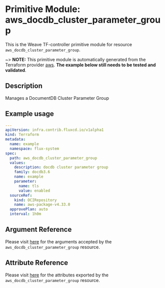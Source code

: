 
# Primitive Module: aws_docdb_cluster_parameter_group

This is the Weave TF-controller primitive module for resource `aws_docdb_cluster_parameter_group`.

~> **NOTE:** This primitive module is automatically generated from the Terraform provider [aws](https://registry.terraform.io/providers/hashicorp/aws/latest/docs/resources/docdb_cluster_parameter_group). **The example below still needs to be tested and validated**.

## Description

Manages a DocumentDB Cluster Parameter Group

## Example usage

```yaml
---
apiVersion: infra.contrib.fluxcd.io/v1alpha1
kind: Terraform
metadata:
  name: example
  namespace: flux-system
spec:
  path: aws_docdb_cluster_parameter_group
  values:
    description: docdb cluster parameter group
    family: docdb3.6
    name: example
    parameter:
      name: tls
      value: enabled
  sourceRef:
    kind: OCIRepository
    name: aws-package-v4.33.0
  approvePlan: auto
  interval: 1h0m
```

## Argument Reference

Please visit [here](https://registry.terraform.io/providers/hashicorp/aws/latest/docs/resources/docdb_cluster_parameter_group#argument-reference) for the arguments accepted by the `aws_docdb_cluster_parameter_group` resource.

## Attribute Reference

Please visit [here](https://registry.terraform.io/providers/hashicorp/aws/latest/docs/resources/docdb_cluster_parameter_group#attributes-reference) for the attributes exported by the `aws_docdb_cluster_parameter_group` resource.
